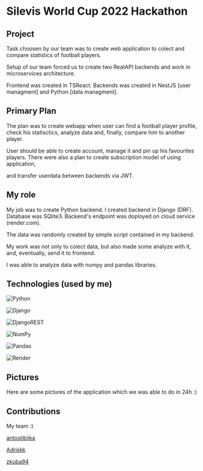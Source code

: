 # Silevis World Cup 2022 Hackathon 

## Project

Task choosen by our team was to create web application to colect and compare statistics of football players. 

Setup of our team forced us to create two ReatAPI backends and work in microservices architecture. 

Frontend was created in TSReact. Backends was created in NestJS [user managment] and Python [data managment].

## Primary Plan

The plan was to create webapp when user can find a football player profile, check his statisctics, analyze data and, finally, compare him to another player.

User should be able to create account, manage it and pin up his favourites players. There were also a plan to create subscription model of using application, 

and transfer userdata between backends via JWT.

## My role

My job was to create Python backend. I created backend in Django (DRF). Database was SQlite3. Backend's endpoint was doployed on cloud service (render.com).

The data was randomly created by simple script contained in my backend.

My work was not only to colect data, but also made some analyze with it, and, eventually, send it to frontend. 

I was able to analyze data with numpy and pandas libraries.

## Technologies (used by me)

![Python](https://img.shields.io/badge/python-3670A0?style=for-the-badge&logo=python&logoColor=ffdd54)

![Django](https://img.shields.io/badge/django-%23092E20.svg?style=for-the-badge&logo=django&logoColor=white)

![DjangoREST](https://img.shields.io/badge/DJANGO-REST-ff1709?style=for-the-badge&logo=django&logoColor=white&color=ff1709&labelColor=gray)

![NumPy](https://img.shields.io/badge/numpy-%23013243.svg?style=for-the-badge&logo=numpy&logoColor=white)

![Pandas](https://img.shields.io/badge/pandas-%23150458.svg?style=for-the-badge&logo=pandas&logoColor=white)

![Render](https://img.shields.io/badge/Render-%46E3B7.svg?style=for-the-badge&logo=render&logoColor=white)

## Pictures

Here are some pictures of the application which we was able to do in 24h :)



## Contributions

My team :)

[antostibijka](https://github.com/antostibijka)

[Adriskk](https://github.com/Adriskk)

[zkuba94](https://github.com/zkuba94)






